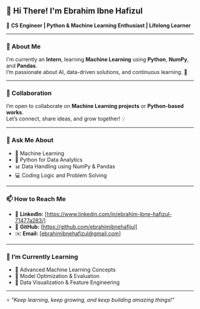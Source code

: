 ## 👋 Hi There! I'm Ebrahim Ibne Hafizul  


🎯 **CS Engineer | Python & Machine Learning Enthusiast | Lifelong Learner**  

---

### 🚀 About Me  
I'm currently an **Intern**, learning **Machine Learning** using **Python**, **NumPy**, and **Pandas**.  
I’m passionate about AI, data-driven solutions, and continuous learning. 🚀  

---

### 🤝 Collaboration  
I’m open to collaborate on **Machine Learning projects** or **Python-based works**.  
Let’s connect, share ideas, and grow together! 💡  


---

### 💬 Ask Me About  
- 🧠 Machine Learning   
- 🐍 Python for Data Analytics  
- 📊 Data Handling using NumPy & Pandas  
- 💻 Coding Logic and Problem Solving  

---

### 📫 How to Reach Me  
- 💼 **LinkedIn:** [https://www.linkedin.com/in/ebrahim-ibne-hafizul-71477a283/]
- 🐙 **GitHub:** [https://github.com/ebrahimibnehafijul] 
- ✉️ **Email:** [ebrahimibnehafizul@gmail.com]  

---

### 🌱 I’m Currently Learning  
- 🔹 Advanced Machine Learning Concepts  
- 🔹 Model Optimization & Evaluation  
- 🔹 Data Visualization & Feature Engineering  

---

⭐ *"Keep learning, keep growing, and keep building amazing things!"*
